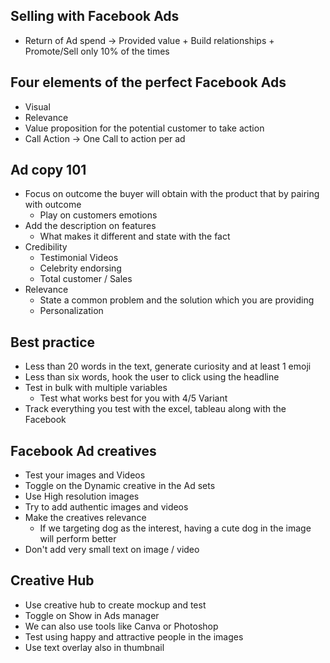 ## Selling with Facebook Ads 
- Return of Ad spend -> Provided value + Build relationships + Promote/Sell only 10% of the times
  
## Four elements of the perfect Facebook Ads 
- Visual
- Relevance
- Value proposition for the potential customer to take action 
- Call Action -> One Call to action per ad

## Ad copy 101
- Focus on outcome the buyer will obtain with the product that by pairing with outcome
  - Play on customers emotions
- Add the description on features
  - What makes it different and state with the fact
- Credibility 
  - Testimonial Videos
  - Celebrity endorsing
  - Total customer / Sales
- Relevance
  - State a common problem and the solution which you are providing 
  - Personalization

## Best practice 
- Less than 20 words in the text, generate curiosity and at least 1 emoji
- Less than six words, hook the user to click using the headline
- Test in bulk with multiple variables
  - Test what works best for you with 4/5 Variant 
- Track everything you test with the excel, tableau along with the Facebook

## Facebook Ad creatives 
- Test your images and Videos
- Toggle on the Dynamic creative in the Ad sets
- Use High resolution images
- Try to add authentic images and videos
- Make the creatives relevance
  - If we targeting dog as the interest, having a cute dog in the image will perform better
- Don't add very small text on image / video 

## Creative Hub 
- Use creative hub to create mockup and test
- Toggle on Show in Ads manager
- We can also use tools like Canva or Photoshop
- Test using happy and attractive people in the images
- Use text overlay also in thumbnail
  